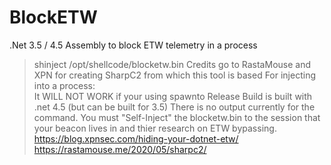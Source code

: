 
# BlockETW
.Net 3.5 / 4.5 Assembly to block ETW telemetry in a process
> shinject <pid> /opt/shellcode/blocketw.bin
Credits go to RastaMouse and XPN for creating SharpC2 from which this tool is based
For injecting into a process:  
It WILL NOT WORK if your using  spawnto
Release Build is built with .net 4.5 (but can be built for 3.5)
There is no output currently for the command. 
You must "Self-Inject" the blocketw.bin to the session that your beacon lives in
and thier research on ETW bypassing.
https://blog.xpnsec.com/hiding-your-dotnet-etw/
https://rastamouse.me/2020/05/sharpc2/
